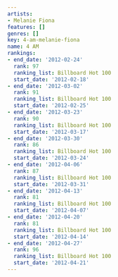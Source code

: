 ```yaml
---
artists:
- Melanie Fiona
features: []
genres: []
key: 4-am-melanie-fiona
name: 4 AM
rankings:
- end_date: '2012-02-24'
  rank: 97
  ranking_list: Billboard Hot 100
  start_date: '2012-02-18'
- end_date: '2012-03-02'
  rank: 91
  ranking_list: Billboard Hot 100
  start_date: '2012-02-25'
- end_date: '2012-03-23'
  rank: 90
  ranking_list: Billboard Hot 100
  start_date: '2012-03-17'
- end_date: '2012-03-30'
  rank: 86
  ranking_list: Billboard Hot 100
  start_date: '2012-03-24'
- end_date: '2012-04-06'
  rank: 87
  ranking_list: Billboard Hot 100
  start_date: '2012-03-31'
- end_date: '2012-04-13'
  rank: 81
  ranking_list: Billboard Hot 100
  start_date: '2012-04-07'
- end_date: '2012-04-20'
  rank: 81
  ranking_list: Billboard Hot 100
  start_date: '2012-04-14'
- end_date: '2012-04-27'
  rank: 96
  ranking_list: Billboard Hot 100
  start_date: '2012-04-21'
---
```


